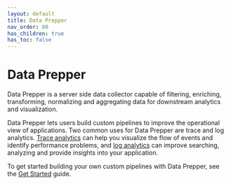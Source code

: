 ```yaml
---
layout: default
title: Data Prepper
nav_order: 80
has_children: true
has_toc: false
---
```


# Data Prepper

Data Prepper is a server side data collector capable of filtering, enriching, transforming, normalizing and aggregating data for downstream analytics and visualization.

Data Prepper lets users build custom pipelines to improve the operational view of applications. Two common uses for Data Prepper are trace and log analytics. [Trace analytics]({{site.url}}{{site.baseurl}}/observability/trace/index/) can help you visualize the flow of events and identify performance problems, and [log analytics]({{site.url}}{{site.baseurl}}/observability/log-analytics/) can improve searching, analyzing and provide insights into your application.

To get started building your own custom pipelines with Data Prepper, see the [Get Started]({{site.url}}{{site.baseurl}}/observability/data-prepper/get-started/) guide.
